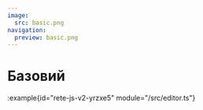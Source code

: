 ```yaml
---
image:
  src: basic.png
navigation:
  preview: basic.png
---
```


# Базовий

:example{id="rete-js-v2-yrzxe5" module="/src/editor.ts"}
